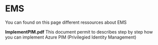 # EMS

You can found on this page different ressources about EMS

**ImplementPIM.pdf**
This document permit to describes step by step how you can implement Azure PIM (Privilegied Identity Management)
